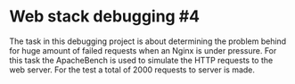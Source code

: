 # Web stack debugging #4
The task in this debugging project is about determining the problem behind for
huge amount of failed requests when an Nginx is under pressure. For this task
the ApacheBench is used to simulate the HTTP requests to the web server. For
the test a total of 2000 requests to server is made.